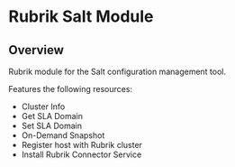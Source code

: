 # Rubrik Salt Module

## Overview

Rubrik module for the Salt configuration management tool.

Features the following resources:

* Cluster Info
* Get SLA Domain
* Set SLA Domain
* On-Demand Snapshot
* Register host with Rubrik cluster
* Install Rubrik Connector Service

